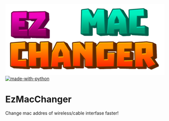 ![Logo](https://github.com/W0lfL4bs/EzMacChanger/blob/master/EzMacChanger_Logo.png) 
[![made-with-python](https://img.shields.io/badge/Made%20with-Python-1f425f.svg)](https://www.python.org/)

# EzMacChanger
Change mac addres of wireless/cable interfase faster! 

